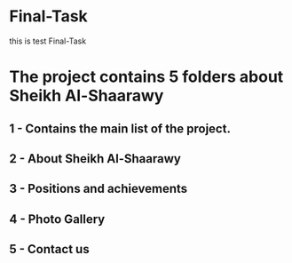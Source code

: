 # Final-Task
this is test Final-Task
# The project contains 5 folders about Sheikh Al-Shaarawy
## 1 - Contains the main list of the project.
## 2 - About Sheikh Al-Shaarawy
## 3 - Positions and achievements
## 4 - Photo Gallery
## 5 - Contact us
